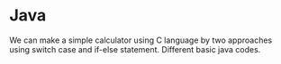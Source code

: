 # Java
We can make a simple calculator using C language by two approaches using switch case and if-else statement.
Different basic java codes.


